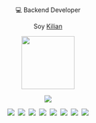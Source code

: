 <p align="center">
  💻 Backend Developer 
</p>

<p align="center">
  Soy <a href="https://linkedin.com/in/kilian-alfaro" target="_blank">Kilian</a> 
</p>

<p align="center">
  <img src="https://media4.giphy.com/media/v1.Y2lkPTc5MGI3NjExajNmNHIxZGJxNWhxZ3JvYTkzMGVrcnhoMmg1bGhjY2plaXUxcWFlaiZlcD12MV9pbnRlcm5hbF9naWZfYnlfaWQmY3Q9Zw/JqmupuTVZYaQX5s094/giphy.gif" width="120" />
</p>

<div align="center">
<p align="center">
  <img src="https://github-readme-stats.vercel.app/api/top-langs/?username=iwcmy&theme=tokyonight" />
</p>

  <a href="#"><img src="https://img.shields.io/badge/-Python-%234B8BBE?style=flat-square&logo=python&logoColor=white" /></a>&nbsp;
  <a href="#"><img src="https://img.shields.io/badge/-HTML5-%23E44D27?style=flat-square&logo=html5&logoColor=white" /></a>&nbsp;
  <a href="#"><img src="https://img.shields.io/badge/-CSS3-%231572B6?style=flat-square&logo=css3&logoColor=white" /></a>&nbsp;
  <a href="#"><img src="https://img.shields.io/badge/-JavaScript-%23F7DF1C?style=flat-square&logo=javascript&logoColor=000000" /></a>&nbsp;
  <a href="#"><img src="https://img.shields.io/badge/-Angular-DD0031?style=flat-square&logo=angular&logoColor=white" /></a>&nbsp;
  <a href="#"><img src="https://img.shields.io/badge/-CSharp-239120?style=flat-square&logo=csharp&logoColor=white" /></a>&nbsp;
  <a href="#"><img src="https://img.shields.io/badge/-.NET-512BD4?style=flat-square&logo=dotnet&logoColor=white" /></a>&nbsp;
  <a href="#"><img src="https://img.shields.io/badge/-SQL_Server-CC2927?style=flat-square&logo=microsoftsqlserver&logoColor=white" /></a>

</div>
